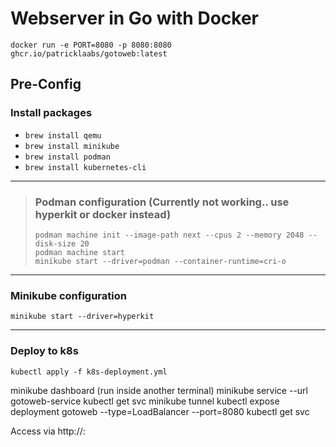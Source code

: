 # Webserver in Go with Docker

`docker run -e PORT=8080 -p 8080:8080 ghcr.io/patricklaabs/gotoweb:latest`

## Pre-Config

### Install packages
- `brew install qemu`
- `brew install minikube`
- `brew install podman`
- `brew install kubernetes-cli`

---

>### Podman configuration (Currently not working.. use hyperkit or docker instead)
>
>`podman machine init --image-path next --cpus 2 --memory 2048 --disk-size 20` \
>`podman machine start` \
>`minikube start --driver=podman --container-runtime=cri-o`

---

### Minikube configuration

`minikube start --driver=hyperkit`

---

### Deploy to k8s

`kubectl apply -f k8s-deployment.yml`

minikube dashboard (run inside another terminal)
minikube service --url gotoweb-service
kubectl get svc
minikube tunnel
kubectl expose deployment gotoweb --type=LoadBalancer --port=8080
kubectl get svc

Access via http://<external-IP>:<Port>
